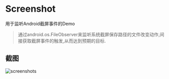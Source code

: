 # Screenshot
用于监听Android截屏事件的Demo

> 通过android.os.FileObserver来监听系统截屏保存路径的文件改变动作,间接获取截屏事件的触发,从而达到预期的目标.

## 截图
![screenshots](https://raw.githubusercontent.com/Langjun/Screenshot/master/screenshots/device-2016-05-09-194404.png)